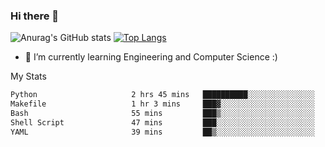 ### Hi there 👋

![Anurag's GitHub stats](https://github-readme-stats.vercel.app/api?username=MatteoIorio11&show_icons=true&theme=dark) 
[![Top Langs](https://github-readme-stats.vercel.app/api/top-langs/?username=MatteoIorio11&theme=dark)](https://github.com/MatteoIorio11/github-readme-stats)

- 🌱 I’m currently learning Engineering and Computer Science :)

<!--
**MatteoIorio11/MatteoIorio11** is a ✨ _special_ ✨ repository because its `README.md` (this file) appears on your GitHub profile.

Here are some ideas to get you started:

- 🔭 I’m currently working on ...
- 🌱 I’m currently learning ...
- 👯 I’m looking to collaborate on ...
- 🤔 I’m looking for help with ...
- 💬 Ask me about ...
- 📫 How to reach me: ...
- 😄 Pronouns: ...
- ⚡ Fun fact: ...
-->
My Stats
<!--START_SECTION:waka-->

```txt
Python                     2 hrs 45 mins   ██████████░░░░░░░░░░░░░░░   39.61 %
Makefile                   1 hr 3 mins     ███▓░░░░░░░░░░░░░░░░░░░░░   15.28 %
Bash                       55 mins         ███▒░░░░░░░░░░░░░░░░░░░░░   13.30 %
Shell Script               47 mins         ███░░░░░░░░░░░░░░░░░░░░░░   11.37 %
YAML                       39 mins         ██▒░░░░░░░░░░░░░░░░░░░░░░   09.41 %
```

<!--END_SECTION:waka-->
